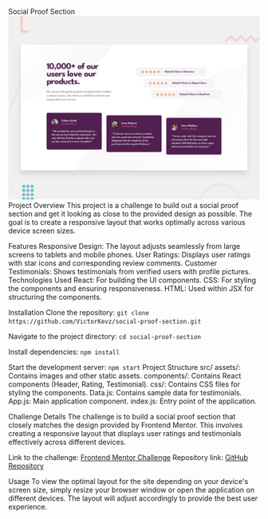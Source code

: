 Social Proof Section
![alt text](public/design/desktop-preview.jpg)
Project Overview
This project is a challenge to build out a social proof section and get it looking as close to the provided design as possible. The goal is to create a responsive layout that works optimally across various device screen sizes.

Features
Responsive Design: The layout adjusts seamlessly from large screens to tablets and mobile phones.
User Ratings: Displays user ratings with star icons and corresponding review comments.
Customer Testimonials: Shows testimonials from verified users with profile pictures.
Technologies Used
React: For building the UI components.
CSS: For styling the components and ensuring responsiveness.
HTML: Used within JSX for structuring the components.

Installation
Clone the repository:
`git clone https://github.com/VictorKevz/social-proof-section.git`

Navigate to the project directory:
`cd social-proof-section`

Install dependencies:
`npm install`

Start the development server:
`npm start`
Project Structure
src/
assets/: Contains images and other static assets.
components/: Contains React components (Header, Rating, Testimonial).
css/: Contains CSS files for styling the components.
Data.js: Contains sample data for testimonials.
App.js: Main application component.
index.js: Entry point of the application.

Challenge Details
The challenge is to build a social proof section that closely matches the design provided by Frontend Mentor. This involves creating a responsive layout that displays user ratings and testimonials effectively across different devices.

Link to the challenge: [Frontend Mentor Challenge](https://www.frontendmentor.io/challenges/social-proof-section-6e0qTv_bA/hub)
Repository link: [GitHub Repository](https://github.com/VictorKevz/social-proof-section.git)

Usage
To view the optimal layout for the site depending on your device's screen size, simply resize your browser window or open the application on different devices. The layout will adjust accordingly to provide the best user experience.